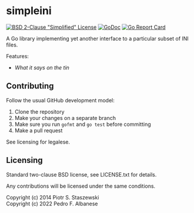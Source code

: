 # simpleini
[![BSD 2-Clause "Simplified" License](https://img.shields.io/badge/License-BSD_2--Clause-blue.svg)](https://github.com/pedroalbanese/simpleini/blob/master/LICENSE.md) 
[![GoDoc](https://godoc.org/github.com/pedroalbanese/simpleini?status.png)](http://godoc.org/github.com/pedroalbanese/simpleini)
[![Go Report Card](https://goreportcard.com/badge/github.com/pedroalbanese/simpleini)](https://goreportcard.com/report/github.com/pedroalbanese/simpleini)

A Go library implementing yet another interface to a particular subset of INI files.

Features:

- *What it says on the tin*

## Contributing

Follow the usual GitHub development model:

1. Clone the repository
2. Make your changes on a separate branch
3. Make sure you run `gofmt` and `go test` before committing
4. Make a pull request

See licensing for legalese.

## Licensing

Standard two-clause BSD license, see LICENSE.txt for details.

Any contributions will be licensed under the same conditions.

Copyright (c) 2014 Piotr S. Staszewski  
Copyright (c) 2022 Pedro F. Albanese

